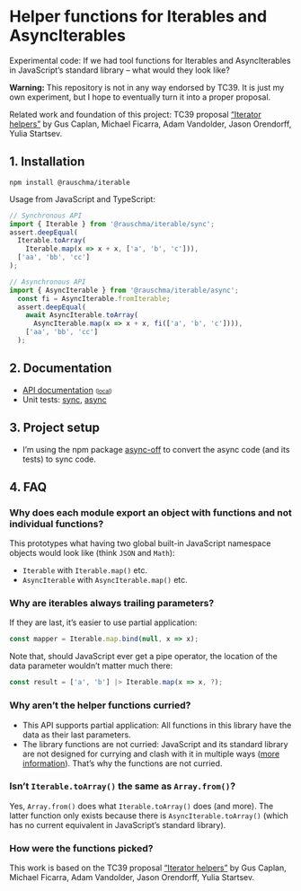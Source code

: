 # Helper functions for Iterables and AsyncIterables

Experimental code: If we had tool functions for Iterables and AsyncIterables in JavaScript’s standard library – what would they look like?

**Warning:** This repository is not in any way endorsed by TC39. It is just my own experiment, but I hope to eventually turn it into a proper proposal.

Related work and foundation of this project: TC39 proposal [“Iterator helpers”](https://github.com/tc39/proposal-iterator-helpers) by Gus Caplan, Michael Ficarra, Adam Vandolder, Jason Orendorff, Yulia Startsev.

## 1. Installation

```
npm install @rauschma/iterable
```

Usage from JavaScript and TypeScript:

```ts
// Synchronous API
import { Iterable } from '@rauschma/iterable/sync';
assert.deepEqual(
  Iterable.toArray(
    Iterable.map(x => x + x, ['a', 'b', 'c'])),
  ['aa', 'bb', 'cc']
);

// Asynchronous API
import { AsyncIterable } from '@rauschma/iterable/async';
  const fi = AsyncIterable.fromIterable;
  assert.deepEqual(
    await AsyncIterable.toArray(
      AsyncIterable.map(x => x + x, fi(['a', 'b', 'c']))),
    ['aa', 'bb', 'cc']
  );
```

## 2. Documentation

* [API documentation](http://rauschma.github.io/iterable/api/index.html) <span style="font-size: x-small">([local](api/index.html))</span>
* Unit tests: [sync](https://github.com/rauschma/iterable/tree/main/ts/test/sync), [async](https://github.com/rauschma/iterable/tree/main/ts/test/async)

## 3. Project setup

* I’m using the npm package [async-off](https://github.com/rauschma/async-off) to convert the async code (and its tests) to sync code.

## 4. FAQ

### Why does each module export an object with functions and not individual functions?

This prototypes what having two global built-in JavaScript namespace objects would look like (think `JSON` and `Math`):

* `Iterable` with `Iterable.map()` etc.
* `AsyncIterable` with `AsyncIterable.map()` etc.

### Why are iterables always trailing parameters?

If they are last, it’s easier to use partial application:

```js
const mapper = Iterable.map.bind(null, x => x);
```

Note that, should JavaScript ever get a pipe operator, the location of the data parameter wouldn’t matter much there:

```js
const result = ['a', 'b'] |> Iterable.map(x => x, ?);
```

### Why aren’t the helper functions curried?

* This API supports partial application: All functions in this library have the data as their last parameters.
* The library functions are not curried: JavaScript and its standard library are not designed for currying and clash with it in multiple ways ([more information](https://2ality.com/2017/11/currying-in-js.html#conflicts)). That’s why the functions are not curried.

### Isn’t `Iterable.toArray()` the same as `Array.from()`?

Yes, `Array.from()` does what `Iterable.toArray()` does (and more). The latter function only exists because there is `AsyncIterable.toArray()` (which has no current equivalent in JavaScript’s standard library).

### How were the functions picked?

This work is based on the TC39 proposal [“Iterator helpers”](https://github.com/tc39/proposal-iterator-helpers) by Gus Caplan, Michael Ficarra, Adam Vandolder, Jason Orendorff, Yulia Startsev.
